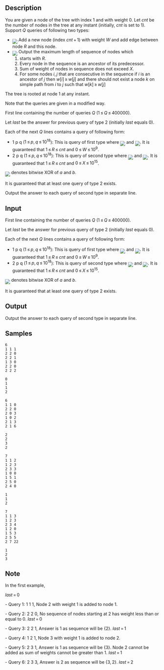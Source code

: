 ## Description

<div><p>You are given a node of the tree with index <span class="tex-span">1</span> and with weight <span class="tex-span">0</span>. Let <span class="tex-span"><i>cnt</i></span> be the number of nodes in the tree at any instant (initially, <span class="tex-span"><i>cnt</i></span> is set to <span class="tex-span">1</span>). Support <span class="tex-span"><i>Q</i></span> queries of following two types:</p><ul> <li> <img align="middle" class="tex-formula" src="./29088/file/jyqEHfzQ.png" style="max-width: 100.0%;max-height: 100.0%;"> Add a new node (index <span class="tex-span"><i>cnt</i> + 1</span>) with weight <span class="tex-span"><i>W</i></span> and add edge between node <span class="tex-span"><i>R</i></span> and this node. </li><li> <img align="middle" class="tex-formula" src="./29088/file/2sIUjI9a.png" style="max-width: 100.0%;max-height: 100.0%;"> Output the maximum length of sequence of nodes which <ol> <li> starts with <span class="tex-span"><i>R</i></span>. </li><li> Every node in the sequence is an ancestor of its predecessor. </li><li> Sum of weight of nodes in sequence does not exceed <span class="tex-span"><i>X</i></span>. </li><li> For some nodes <span class="tex-span"><i>i</i>, <i>j</i></span> that are consecutive in the sequence if <span class="tex-span"><i>i</i></span> is an ancestor of <span class="tex-span"><i>j</i></span> then <span class="tex-span"><i>w</i>[<i>i</i>] ≥ <i>w</i>[<i>j</i>]</span> and there should not exist a node <span class="tex-span"><i>k</i></span> on simple path from <span class="tex-span"><i>i</i></span> to <span class="tex-span"><i>j</i></span> such that <span class="tex-span"><i>w</i>[<i>k</i>] ≥ <i>w</i>[<i>j</i>]</span> </li></ol> </li></ul><p>The tree is rooted at node <span class="tex-span">1</span> at any instant.</p><p><span class="tex-font-style-bf">Note that the queries are given in a modified way.</span></p></div><div class="input-specification"><p>First line containing the number of queries <span class="tex-span"><i>Q</i></span> <span class="tex-span">(1 ≤ <i>Q</i> ≤ 400000)</span>.</p><p>Let <span class="tex-span"><i>last</i></span> be the answer for previous query of type <span class="tex-span">2</span> (initially <span class="tex-span"><i>last</i></span> equals <span class="tex-span">0</span>).</p><p>Each of the next <span class="tex-span"><i>Q</i></span> lines contains a query of following form: </p><ul> <li> 1 p q (<span class="tex-span">1 ≤ <i>p</i>, <i>q</i> ≤ 10<sup class="upper-index">18</sup></span>): This is query of first type where <img align="middle" class="tex-formula" src="./29088/file/FZtvSdna.png" style="max-width: 100.0%;max-height: 100.0%;"> and <img align="middle" class="tex-formula" src="./29088/file/TK2oC4d5.png" style="max-width: 100.0%;max-height: 100.0%;">. It is guaranteed that <span class="tex-span">1 ≤ <i>R</i> ≤ <i>cnt</i></span> and <span class="tex-span">0 ≤ <i>W</i> ≤ 10<sup class="upper-index">9</sup></span>. </li><li> 2 p q (<span class="tex-span">1 ≤ <i>p</i>, <i>q</i> ≤ 10<sup class="upper-index">18</sup></span>): This is query of second type where <img align="middle" class="tex-formula" src="./29088/file/OsZZcsyL.png" style="max-width: 100.0%;max-height: 100.0%;"> and <img align="middle" class="tex-formula" src="./29088/file/8YzJg4ns.png" style="max-width: 100.0%;max-height: 100.0%;">. It is guaranteed that <span class="tex-span">1 ≤ <i>R</i> ≤ <i>cnt</i></span> and <span class="tex-span">0 ≤ <i>X</i> ≤ 10<sup class="upper-index">15</sup></span>. </li></ul><p><img align="middle" class="tex-formula" src="./29088/file/tOzE4sxG.png" style="max-width: 100.0%;max-height: 100.0%;"> denotes bitwise XOR of <span class="tex-span"><i>a</i></span> and <span class="tex-span"><i>b</i></span>.</p><p>It is guaranteed that at least one query of type 2 exists.</p></div><div class="output-specification"><p>Output the answer to each query of second type in separate line.</p></div>

## Input

<p>First line containing the number of queries <span class="tex-span"><i>Q</i></span> <span class="tex-span">(1 ≤ <i>Q</i> ≤ 400000)</span>.</p><p>Let <span class="tex-span"><i>last</i></span> be the answer for previous query of type <span class="tex-span">2</span> (initially <span class="tex-span"><i>last</i></span> equals <span class="tex-span">0</span>).</p><p>Each of the next <span class="tex-span"><i>Q</i></span> lines contains a query of following form: </p><ul> <li> 1 p q (<span class="tex-span">1 ≤ <i>p</i>, <i>q</i> ≤ 10<sup class="upper-index">18</sup></span>): This is query of first type where <img align="middle" class="tex-formula" src="./29088/file/FZtvSdna.png" style="max-width: 100.0%;max-height: 100.0%;"> and <img align="middle" class="tex-formula" src="./29088/file/TK2oC4d5.png" style="max-width: 100.0%;max-height: 100.0%;">. It is guaranteed that <span class="tex-span">1 ≤ <i>R</i> ≤ <i>cnt</i></span> and <span class="tex-span">0 ≤ <i>W</i> ≤ 10<sup class="upper-index">9</sup></span>. </li><li> 2 p q (<span class="tex-span">1 ≤ <i>p</i>, <i>q</i> ≤ 10<sup class="upper-index">18</sup></span>): This is query of second type where <img align="middle" class="tex-formula" src="./29088/file/OsZZcsyL.png" style="max-width: 100.0%;max-height: 100.0%;"> and <img align="middle" class="tex-formula" src="./29088/file/8YzJg4ns.png" style="max-width: 100.0%;max-height: 100.0%;">. It is guaranteed that <span class="tex-span">1 ≤ <i>R</i> ≤ <i>cnt</i></span> and <span class="tex-span">0 ≤ <i>X</i> ≤ 10<sup class="upper-index">15</sup></span>. </li></ul><p><img align="middle" class="tex-formula" src="./29088/file/tOzE4sxG.png" style="max-width: 100.0%;max-height: 100.0%;"> denotes bitwise XOR of <span class="tex-span"><i>a</i></span> and <span class="tex-span"><i>b</i></span>.</p><p>It is guaranteed that at least one query of type 2 exists.</p>

## Output

<p>Output the answer to each query of second type in separate line.</p>

## Samples

```input1
6
1 1 1
2 2 0
2 2 1
1 3 0
2 2 0
2 2 2

```

```output1
0
1
1
2

```






```input2
6
1 1 0
2 2 0
2 0 3
1 0 2
2 1 3
2 1 6

```

```output2
2
2
3
2

```






```input3
7
1 1 2
1 2 3
2 3 3
1 0 0
1 5 1
2 5 0
2 4 0

```

```output3
1
1
2

```






```input4
7
1 1 3
1 2 3
2 3 4
1 2 0
1 5 3
2 5 5
2 7 22

```

```output4
1
2
3

```




## Note

<p>In the first example,</p><p> <span class="tex-span"><i>last</i> = 0</span></p><p>- Query 1: 1 1 1, Node <span class="tex-span">2</span> with weight <span class="tex-span">1</span> is added to node <span class="tex-span">1</span>.</p><p>- Query 2: 2 2 0, No sequence of nodes starting at <span class="tex-span">2</span> has weight less than or equal to <span class="tex-span">0</span>. <span class="tex-span"><i>last</i> = 0</span> </p><p>- Query 3: 2 2 1, Answer is <span class="tex-span">1</span> as sequence will be <span class="tex-span">{2}</span>. <span class="tex-span"><i>last</i> = 1</span></p><p>- Query 4: 1 2 1, Node <span class="tex-span">3</span> with weight <span class="tex-span">1</span> is added to node <span class="tex-span">2</span>. </p><p>- Query 5: 2 3 1, Answer is <span class="tex-span">1</span> as sequence will be <span class="tex-span">{3}</span>. Node <span class="tex-span">2</span> cannot be added as sum of weights cannot be greater than <span class="tex-span">1</span>. <span class="tex-span"><i>last</i> = 1</span></p><p>- Query 6: 2 3 3, Answer is <span class="tex-span">2</span> as sequence will be <span class="tex-span">{3, 2}</span>. <span class="tex-span"><i>last</i> = 2</span></p>
